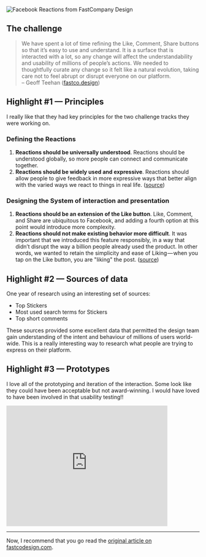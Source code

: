 ![Facebook Reactions from FastCompany Design](http://d.fastcompany.net/multisite_files/fastcompany/imagecache/1280/poster/2016/02/3057113-poster-p-2-facebooks-product-design-director-explains-one-of-its-biggest-ux-changes-in-years.jpg)

## The challenge

> We have spent a lot of time refining the Like, Comment, Share buttons so that it’s easy to use and understand. It is a surface that is interacted with a lot, so any change will affect the understandability and usability of millions of people’s actions. We needed to thoughtfully curate any change so it felt like a natural evolution, taking care not to feel abrupt or disrupt everyone on our platform.  
> – Geoff Teehan ([fastco.design](http://www.fastcodesign.com/user/geoff-teehan))

## Highlight #1 &mdash; Principles

I really like that they had key principles for the two challenge tracks they were working on.

### Defining the Reactions

1. **Reactions should be universally understood**. Reactions should be understood globally, so more people can connect and communicate together.
2. **Reactions should be widely used and expressive**. Reactions should allow people to give feedback in more expressive ways that better align with the varied ways we react to things in real life. ([source](http://www.fastcodesign.com/3057113/facebooks-product-design-director-explains-one-of-its-biggest-ux-changes-in-years#The_Reactions))

### Designing the System of interaction and presentation

1. **Reactions should be an extension of the Like button**. Like, Comment, and Share are ubiquitous to Facebook, and adding a fourth option at this point would introduce more complexity.
2. **Reactions should not make existing behavior more difficult**. It was important that we introduced this feature responsibly, in a way that didn’t disrupt the way a billion people already used the product. In other words, we wanted to retain the simplicity and ease of Liking — when you tap on the Like button, you are "liking" the post. ([source](http://www.fastcodesign.com/3057113/facebooks-product-design-director-explains-one-of-its-biggest-ux-changes-in-years#The_System))

## Highlight #2 &mdash; Sources of data

One year of research using an interesting set of sources:

- Top Stickers
- Most used search terms for Stickers
- Top short comments

These sources provided some excellent data that permitted the design team gain understanding of the intent and behaviour of millions of users world-wide. This is a really interesting way to research what people are trying to express on their platform.

## Highlight #3 &mdash; Prototypes

I love all of the prototyping and iteration of the interaction. Some look like they could have been acceptable but not award-winning. I would have loved to have been involved in that usability testing!!

<iframe width="420" height="315" src="https://www.youtube.com/embed/gK9NG7XigvQ" frameborder="0" allowfullscreen></iframe>

- - - - -

Now, I recommend that you go read the [original article on fastcodesign.com](http://www.fastcodesign.com/3057113/facebooks-product-design-director-explains-one-of-its-biggest-ux-changes-in-years).